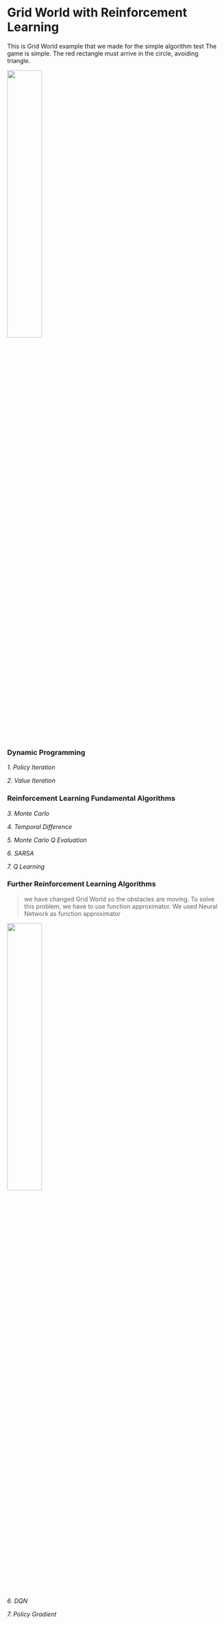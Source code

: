 # Grid World with Reinforcement Learning 
This is Grid World example that we made for the simple algorithm test
The game is simple. The red rectangle must arrive in the circle, avoiding triangle.

<p align="left"><img width="40%" src="./gridworld.png" /></p>



### Dynamic Programming
*1. Policy Iteration*

*2. Value Iteration*
    


### Reinforcement Learning Fundamental Algorithms
*3. Monte Carlo*

*4. Temporal Difference*

*5. Monte Carlo Q Evaluation*

*6. SARSA*

*7. Q Learning*



### Further Reinforcement Learning Algorithms
>we have changed Grid World so the obstacles are moving. To solve this problem, we have to use function approximator. 
We used Neural Network as function approximator

<p align="left"><img width="40%" src="./gridworld_changing.png" /></p>



*6. DQN*

*7. Policy Gradient*
    
    

